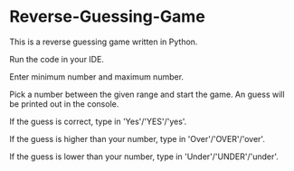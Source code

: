 # Reverse-Guessing-Game

This is a reverse guessing game written in Python.

Run the code in your IDE.

Enter minimum number and maximum number.

Pick a number between the given range and start the game. An guess will be printed out in the console.

If the guess is correct, type in 'Yes'/'YES'/'yes'.

If the guess is higher than your number, type in 'Over'/'OVER'/'over'.

If the guess is lower than your number, type in 'Under'/'UNDER'/'under'.
